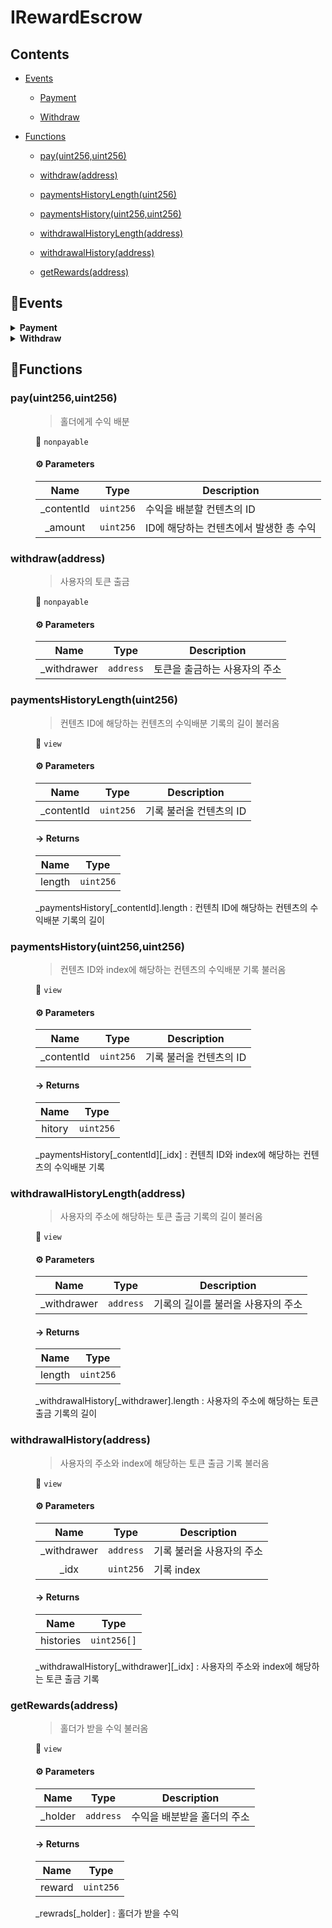 # <span id="IRewardEscrow"></span> IRewardEscrow
> 





## Contents


- [Events](#IRewardEscrow--Events)


  - [Payment](#IRewardEscrow--event--Payment)


  - [Withdraw](#IRewardEscrow--event--Withdraw)



- [Functions](#IRewardEscrow--Functions)


  - [pay(uint256,uint256)](#IRewardEscrow--function--pay(uint256,uint256))


  - [withdraw(address)](#IRewardEscrow--function--withdraw(address))


  - [paymentsHistoryLength(uint256)](#IRewardEscrow--function--paymentsHistoryLength(uint256))


  - [paymentsHistory(uint256,uint256)](#IRewardEscrow--function--paymentsHistory(uint256,uint256))


  - [withdrawalHistoryLength(address)](#IRewardEscrow--function--withdrawalHistoryLength(address))


  - [withdrawalHistory(address)](#IRewardEscrow--function--withdrawalHistory(address))


  - [getRewards(address)](#IRewardEscrow--function--getRewards(address))



## 🦄Events <a name="IRewardEscrow--Events"></a>


<details><summary><strong>Payment <a name="IRewardEscrow--event--Payment"></a></strong></summary>
<p>

| Name | Indexed | Type |
|:-:|:-:|:-:|
| contentId | `true` | `uint256` |
| amount | `false` | `uint256` |

</p>

</details>


<details><summary><strong>Withdraw <a name="IRewardEscrow--event--Withdraw"></a></strong></summary>
<p>

| Name | Indexed | Type |
|:-:|:-:|:-:|
| withdrawer | `false` | `address` |

</p>

</details>



## 🚀Functions <a name="IRewardEscrow--Functions"></a>
<dl>
<dt> <h3> pay(uint256,uint256) <a name="IRewardEscrow--function--pay(uint256,uint256)"></a> </h3> </dt>
<dd>

>홀더에게 수익 배분

 👀 `nonpayable`

#### ⚙️ Parameters

| Name | Type | Description |
|:-:|:-:| - |
| _contentId | `uint256` | 수익을 배분할 컨텐츠의 ID |
| _amount | `uint256` | ID에 해당하는 컨텐츠에서 발생한 총 수익 |



</dd>
<dt> <h3> withdraw(address) <a name="IRewardEscrow--function--withdraw(address)"></a> </h3> </dt>
<dd>

>사용자의 토큰 출금

 👀 `nonpayable`

#### ⚙️ Parameters

| Name | Type | Description |
|:-:|:-:| - |
| _withdrawer | `address` | 토큰을 출금하는 사용자의 주소 |



</dd>
<dt> <h3> paymentsHistoryLength(uint256) <a name="IRewardEscrow--function--paymentsHistoryLength(uint256)"></a> </h3> </dt>
<dd>

>컨텐츠 ID에 해당하는 컨텐츠의 수익배분 기록의 길이 불러옴

 👀 `view`

#### ⚙️ Parameters

| Name | Type | Description |
|:-:|:-:| - |
| _contentId | `uint256` | 기록 불러올 컨텐츠의 ID |


#### → Returns
| Name | Type |
|:-:|:-:|
|  length  | `uint256` |

_paymentsHistory[_contentId].length : 컨텐츼 ID에 해당하는 컨텐츠의 수익배분 기록의 길이

</dd>
<dt> <h3> paymentsHistory(uint256,uint256) <a name="IRewardEscrow--function--paymentsHistory(uint256,uint256)"></a> </h3> </dt>
<dd>

>컨텐츠 ID와 index에 해당하는 컨텐츠의 수익배분 기록 불러옴

 👀 `view`

#### ⚙️ Parameters

| Name | Type | Description |
|:-:|:-:| - |
| _contentId | `uint256` | 기록 불러올 컨텐츠의 ID |


#### → Returns
| Name | Type |
|:-:|:-:|
|  hitory  | `uint256` |

_paymentsHistory[_contentId][_idx] : 컨텐츼 ID와 index에 해당하는 컨텐츠의 수익배분 기록

</dd>
<dt> <h3> withdrawalHistoryLength(address) <a name="IRewardEscrow--function--withdrawalHistoryLength(address)"></a> </h3> </dt>
<dd>

>사용자의 주소에 해당하는 토큰 출금 기록의 길이 불러옴

 👀 `view`

#### ⚙️ Parameters

| Name | Type | Description |
|:-:|:-:| - |
| _withdrawer | `address` | 기록의 길이를 불러올 사용자의 주소 |


#### → Returns
| Name | Type |
|:-:|:-:|
|  length  | `uint256` |

_withdrawalHistory[_withdrawer].length : 사용자의 주소에 해당하는 토큰 출금 기록의 길이

</dd>
<dt> <h3> withdrawalHistory(address) <a name="IRewardEscrow--function--withdrawalHistory(address)"></a> </h3> </dt>
<dd>

>사용자의 주소와 index에 해당하는 토큰 출금 기록 불러옴

 👀 `view`

#### ⚙️ Parameters

| Name | Type | Description |
|:-:|:-:| - |
| _withdrawer | `address` | 기록 불러올 사용자의 주소 |
| _idx | `uint256` | 기록 index |


#### → Returns
| Name | Type |
|:-:|:-:|
|  histories  | `uint256[]` |

_withdrawalHistory[_withdrawer][_idx] : 사용자의 주소와 index에 해당하는 토큰 출금 기록

</dd>
<dt> <h3> getRewards(address) <a name="IRewardEscrow--function--getRewards(address)"></a> </h3> </dt>
<dd>

>홀더가 받을 수익 불러옴

 👀 `view`

#### ⚙️ Parameters

| Name | Type | Description |
|:-:|:-:| - |
| _holder | `address` | 수익을 배분받을 홀더의 주소 |


#### → Returns
| Name | Type |
|:-:|:-:|
|  reward  | `uint256` |

_rewrads[_holder] : 홀더가 받을 수익

</dd>
</dl>
